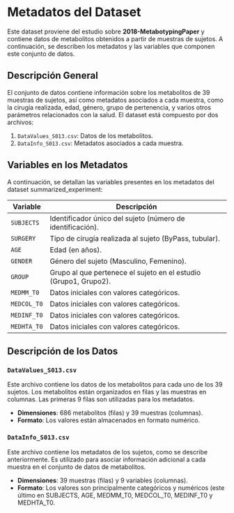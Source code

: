 # Metadatos del Dataset

Este dataset proviene del estudio sobre **2018-MetabotypingPaper** y contiene datos de metabolitos obtenidos a partir de muestras de sujetos. A continuación, se describen los metadatos y las variables que componen este conjunto de datos.

## Descripción General

El conjunto de datos contiene información sobre los metabolitos de 39 muestras de sujetos, así como metadatos asociados a cada muestra, como la cirugía realizada, edad, género, grupo de pertenencia, y varios otros parámetros relacionados con la salud. El dataset está compuesto por dos archivos:

1. `DataValues_S013.csv`: Datos de los metabolitos.
2. `DataInfo_S013.csv`: Metadatos asociados a cada muestra.

## Variables en los Metadatos

A continuación, se detallan las variables presentes en los metadatos del dataset summarized_experiment:

| Variable       | Descripción                                                      |
|----------------|------------------------------------------------------------------|
| `SUBJECTS`     | Identificador único del sujeto (número de identificación).       |
| `SURGERY`      | Tipo de cirugía realizada al sujeto (ByPass, tubular).           |
| `AGE`          | Edad (en años).                                                  |
| `GENDER`       | Género del sujeto (Masculino, Femenino).                         |
| `GROUP`        | Grupo al que pertenece el sujeto en el estudio (Grupo1, Grupo2). |
| `MEDMM_T0`     | Datos iniciales con valores categóricos.                         |
| `MEDCOL_T0`    | Datos iniciales con valores categóricos.                         |
| `MEDINF_T0`    | Datos iniciales con valores categóricos.                         |
| `MEDHTA_T0`    | Datos iniciales con valores categóricos.                         |

## Descripción de los Datos

### `DataValues_S013.csv`

Este archivo contiene los datos de los metabolitos para cada uno de los 39 sujetos. Los metabolitos están organizados en filas y las muestras en columnas. Las primeras 9 filas son utilizadas para los metadatos.

- **Dimensiones**: 686 metabolitos (filas) y 39 muestras (columnas).
- **Formato**: Los valores están almacenados en formato numérico.

### `DataInfo_S013.csv`

Este archivo contiene los metadatos de los sujetos, como se describe anteriormente. Es utilizado para asociar información adicional a cada muestra en el conjunto de datos de metabolitos.

- **Dimensiones**: 39 muestras (filas) y 9 variables (columnas).
- **Formato**: Los valores son principalmente categóricos y numéricos (este último en SUBJECTS, AGE, MEDMM_T0, MEDCOL_T0, MEDINF_T0 y MEDHTA_T0.